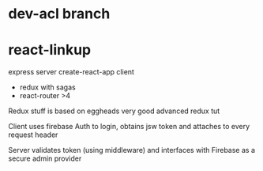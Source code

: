 # dev-acl branch

# react-linkup

express server
create-react-app client
  * redux with sagas
  * react-router >4
  
Redux stuff is based on eggheads very good advanced redux tut

Client uses firebase Auth to login, obtains jsw token and attaches to every request header

Server validates token (using middleware) and interfaces with Firebase as a secure admin provider


